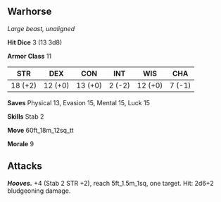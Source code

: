 ## Warhorse

*Large beast, unaligned*

**Hit Dice** 3 (13 3d8)

**Armor Class** 11

| STR     | DEX     | CON     | INT     | WIS     | CHA     |
|---------|---------|---------|---------|---------|---------|
| 18 (+2) | 12 (+0) | 13 (+0) |  2 (-2) | 12 (+0) |  7 (-1) |

**Saves** Physical 13, Evasion 15, Mental 15, Luck 15

**Skills** Stab 2

**Move** 60ft_18m_12sq_tt

**Morale** 9

## Attacks

***Hooves.*** +4 (Stab 2 STR +2), reach 5ft_1.5m_1sq, one target. Hit: 2d6+2 bludgeoning damage.

